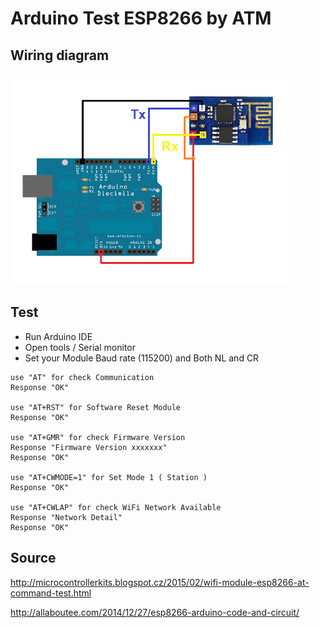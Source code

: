 # Arduino Test ESP8266 by ATM

## Wiring diagram
<img src='https://raw.githubusercontent.com/jjarcik/Arduino-ESP8266/master/WiringDiagramEsp8266.png' width=450/>

## Test
- Run Arduino IDE
- Open tools / Serial monitor
- Set your Module Baud rate (115200) and Both NL and CR 

```
use "AT" for check Communication
Response "OK"

use "AT+RST" for Software Reset Module
Response "OK"

use "AT+GMR" for check Firmware Version
Response "Firmware Version xxxxxxx"
Response "OK"

use "AT+CWMODE=1" for Set Mode 1 ( Station )
Response "OK"

use "AT+CWLAP" for check WiFi Network Available 
Response "Network Detail"
Response "OK"
```

## Source

http://microcontrollerkits.blogspot.cz/2015/02/wifi-module-esp8266-at-command-test.html

http://allaboutee.com/2014/12/27/esp8266-arduino-code-and-circuit/
